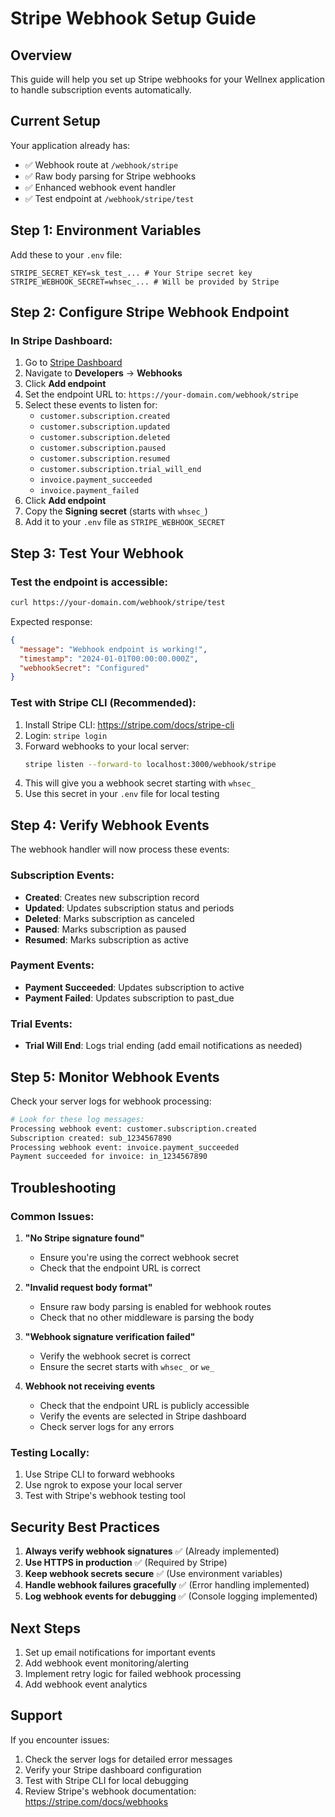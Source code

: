 # Stripe Webhook Setup Guide

## Overview
This guide will help you set up Stripe webhooks for your Wellnex application to handle subscription events automatically.

## Current Setup
Your application already has:
- ✅ Webhook route at `/webhook/stripe`
- ✅ Raw body parsing for Stripe webhooks
- ✅ Enhanced webhook event handler
- ✅ Test endpoint at `/webhook/stripe/test`

## Step 1: Environment Variables
Add these to your `.env` file:

```env
STRIPE_SECRET_KEY=sk_test_... # Your Stripe secret key
STRIPE_WEBHOOK_SECRET=whsec_... # Will be provided by Stripe
```

## Step 2: Configure Stripe Webhook Endpoint

### In Stripe Dashboard:
1. Go to [Stripe Dashboard](https://dashboard.stripe.com)
2. Navigate to **Developers** → **Webhooks**
3. Click **Add endpoint**
4. Set the endpoint URL to: `https://your-domain.com/webhook/stripe`
5. Select these events to listen for:
   - `customer.subscription.created`
   - `customer.subscription.updated`
   - `customer.subscription.deleted`
   - `customer.subscription.paused`
   - `customer.subscription.resumed`
   - `customer.subscription.trial_will_end`
   - `invoice.payment_succeeded`
   - `invoice.payment_failed`
6. Click **Add endpoint**
7. Copy the **Signing secret** (starts with `whsec_`)
8. Add it to your `.env` file as `STRIPE_WEBHOOK_SECRET`

## Step 3: Test Your Webhook

### Test the endpoint is accessible:
```bash
curl https://your-domain.com/webhook/stripe/test
```

Expected response:
```json
{
  "message": "Webhook endpoint is working!",
  "timestamp": "2024-01-01T00:00:00.000Z",
  "webhookSecret": "Configured"
}
```

### Test with Stripe CLI (Recommended):
1. Install Stripe CLI: https://stripe.com/docs/stripe-cli
2. Login: `stripe login`
3. Forward webhooks to your local server:
   ```bash
   stripe listen --forward-to localhost:3000/webhook/stripe
   ```
4. This will give you a webhook secret starting with `whsec_`
5. Use this secret in your `.env` file for local testing

## Step 4: Verify Webhook Events

The webhook handler will now process these events:

### Subscription Events:
- **Created**: Creates new subscription record
- **Updated**: Updates subscription status and periods
- **Deleted**: Marks subscription as canceled
- **Paused**: Marks subscription as paused
- **Resumed**: Marks subscription as active

### Payment Events:
- **Payment Succeeded**: Updates subscription to active
- **Payment Failed**: Updates subscription to past_due

### Trial Events:
- **Trial Will End**: Logs trial ending (add email notifications as needed)

## Step 5: Monitor Webhook Events

Check your server logs for webhook processing:
```bash
# Look for these log messages:
Processing webhook event: customer.subscription.created
Subscription created: sub_1234567890
Processing webhook event: invoice.payment_succeeded
Payment succeeded for invoice: in_1234567890
```

## Troubleshooting

### Common Issues:

1. **"No Stripe signature found"**
   - Ensure you're using the correct webhook secret
   - Check that the endpoint URL is correct

2. **"Invalid request body format"**
   - Ensure raw body parsing is enabled for webhook routes
   - Check that no other middleware is parsing the body

3. **"Webhook signature verification failed"**
   - Verify the webhook secret is correct
   - Ensure the secret starts with `whsec_` or `we_`

4. **Webhook not receiving events**
   - Check that the endpoint URL is publicly accessible
   - Verify the events are selected in Stripe dashboard
   - Check server logs for any errors

### Testing Locally:
1. Use Stripe CLI to forward webhooks
2. Use ngrok to expose your local server
3. Test with Stripe's webhook testing tool

## Security Best Practices

1. **Always verify webhook signatures** ✅ (Already implemented)
2. **Use HTTPS in production** ✅ (Required by Stripe)
3. **Keep webhook secrets secure** ✅ (Use environment variables)
4. **Handle webhook failures gracefully** ✅ (Error handling implemented)
5. **Log webhook events for debugging** ✅ (Console logging implemented)

## Next Steps

1. Set up email notifications for important events
2. Add webhook event monitoring/alerting
3. Implement retry logic for failed webhook processing
4. Add webhook event analytics

## Support

If you encounter issues:
1. Check the server logs for detailed error messages
2. Verify your Stripe dashboard configuration
3. Test with Stripe CLI for local debugging
4. Review Stripe's webhook documentation: https://stripe.com/docs/webhooks 